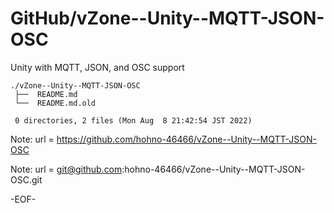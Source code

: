 # GitHub/vZone--Unity--MQTT-JSON-OSC

Unity with MQTT, JSON, and OSC support

    ./vZone--Unity--MQTT-JSON-OSC
     ├──  README.md
     └──  README.md.old
     
     0 directories, 2 files (Mon Aug  8 21:42:54 JST 2022)


Note: url = https://github.com/hohno-46466/vZone--Unity--MQTT-JSON-OSC

Note: url = git@github.com:hohno-46466/vZone--Unity--MQTT-JSON-OSC.git

-EOF-

